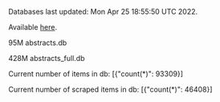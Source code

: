 Databases last updated: Mon Apr 25 18:55:50 UTC 2022. 

Available [here](https://github.com/cbeauhilton/ash-db/releases).


95M	abstracts.db

428M	abstracts_full.db

Current number of items in db:
[{"count(*)": 93309}]

Current number of scraped items in db:
[{"count(*)": 46408}]

